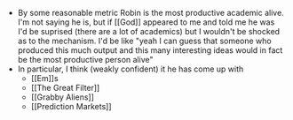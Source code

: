 - By some reasonable metric Robin is the most productive academic alive. I'm not saying he is, but if [[God]] appeared to me and told me he was I'd be suprised (there are a lot of academics) but I wouldn't be shocked as to the mechanism. I'd be like "yeah I can guess that someone who produced this much output and this many interesting ideas would in fact be the most productive person alive"
- In particular, I think (weakly confident) it he has come up with
	- [[Em]]s
	- [[The Great Filter]]
	- [[Grabby Aliens]]
	- [[Prediction Markets]]